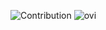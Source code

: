 ![Contribution](https://activity-graph.herokuapp.com/graph?username=gmchaturvedi1&theme=react-dark&hide_border=true&area=true)
<img src="https://github-readme-stats.vercel.app/api/top-langs?username=gmchaturvedi1&show_icons=true&locale=en&layout=compact&theme=chartreuse-dark" alt="ovi" />
